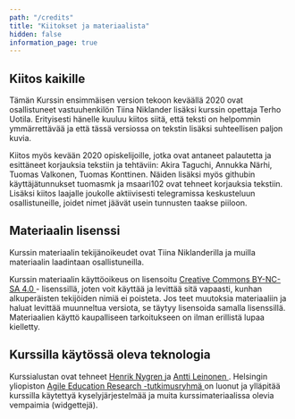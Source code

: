 ```yaml
---
path: "/credits"
title: "Kiitokset ja materiaalista"
hidden: false
information_page: true
---
```


## Kiitos kaikille

Tämän Kurssin ensimmäisen version tekoon keväällä 2020 ovat osallistuneet vastuuhenkilön Tiina Niklander 
lisäksi kurssin opettaja Terho Uotila. Erityisesti hänelle kuuluu kiitos siitä, että teksti on helpommin 
ymmärrettävää ja että tässä versiossa on tekstin lisäksi suhteellisen paljon kuvia.

Kiitos myös kevään 2020 opiskelijoille, jotka ovat antaneet palautetta ja esittäneet korjauksia tekstiin ja tehtäviin: Akira Taguchi, Annukka Närhi, Tuomas Valkonen, Tuomas Konttinen. Näiden lisäksi myös githubin käyttäjätunnukset tuomasmk ja msaari102 ovat tehneet korjauksia tekstiin. Lisäksi kiitos laajalle joukolle aktiivisesti telegramissa keskusteluun osallistuneille, joidet nimet jäävät usein tunnusten taakse piiloon.


## Materiaalin lisenssi

<p>
Kurssin materiaalin tekijänoikeudet ovat Tiina Niklanderilla ja muilla materiaalin laadintaan osallistuneilla.
    
Kurssin materiaalin käyttöoikeus on lisensoitu
<a href="https://creativecommons.org/licenses/by-nc-sa/4.0/deed.fi" target="_blank" rel="noopener noreferrer" >
    Creative Commons BY-NC-SA 4.0
</a> - lisenssillä, joten voit käyttää ja levittää sitä vapaasti, kunhan
alkuperäisten tekijöiden nimiä ei poisteta. Jos teet muutoksia
materiaaliin ja haluat levittää muunneltua versiota, se täytyy
lisensoida samalla lisenssillä. Materiaalien käyttö kaupalliseen
tarkoitukseen on ilman erillistä lupaa kielletty.
</p>

<h2>Kurssilla käytössä oleva teknologia</h2>

<p>
Kurssialustan ovat tehneet
<a
    href="https://github.com/nygrenh"
    target="_blank"
    rel="noopener noreferrer"
>
    Henrik Nygren
</a>
ja
<a
    href="https://github.com/redande"
    target="_blank"
    rel="noopener noreferrer"
>
    Antti Leinonen
</a>
. Helsingin yliopiston
<a
    href="https://www.helsinki.fi/en/researchgroups/data-driven-education"
    target="_blank"
    rel="noopener noreferrer"
>
    Agile Education Research -tutkimusryhmä
</a>
on luonut ja ylläpitää kurssilla käytettyä kyselyjärjestelmää ja muita
kurssimateriaalissa olevia vempaimia (widgettejä).
</p>
